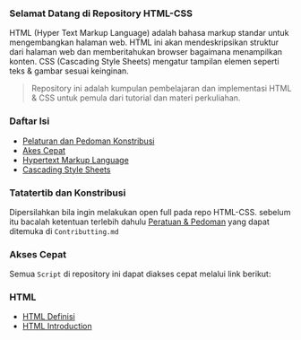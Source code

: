 ### Selamat Datang di Repository HTML-CSS

HTML (Hyper Text Markup Language) adalah bahasa markup standar untuk mengembangkan halaman web. HTML ini akan mendeskripsikan struktur dari halaman web dan memberitahukan browser bagaimana menampilkan konten. CSS (Cascading Style Sheets) mengatur tampilan elemen seperti teks & gambar sesuai keinginan.

> Repository ini adalah kumpulan pembelajaran dan implementasi HTML & CSS untuk pemula dari tutorial dan materi perkuliahan.

### Daftar Isi
* [Pelaturan dan Pedoman Konstribusi]()
* [Akes Cepat]()
* [Hypertext Markup Language]()
* [Cascading Style Sheets]() 

### Tatatertib dan Konstribusi
Dipersilahkan bila ingin melakukan open full pada repo HTML-CSS. sebelum itu bacalah ketentuan terlebih dahulu [Peratuan & Pedoman](CONTRIBUTING.md) yang dapat ditemuka di `Contributting.md` 

### Akses Cepat
Semua `Script` di repository ini dapat diakses cepat melalui link berikut:

### HTML

* [HTML Definisi](HTML/#01)
* [HTML Introduction](./HTML/%2302%20HTML%20Introduction/README.md)
